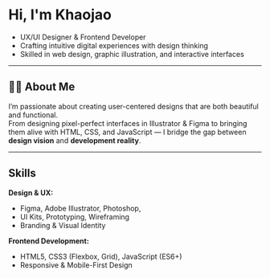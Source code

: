 # Hi, I'm Khaojao

- UX/UI Designer & Frontend Developer  
- Crafting intuitive digital experiences with design thinking
- Skilled in web design, graphic illustration, and interactive interfaces

---

## 👯‍♀️ About Me
I’m passionate about creating user-centered designs that are both beautiful and functional.  
From designing pixel-perfect interfaces in Illustrator & Figma to bringing them alive with HTML, CSS, and JavaScript — I bridge the gap between **design vision** and **development reality**.  

---

## Skills

**Design & UX:**  
- Figma, Adobe Illustrator, Photoshop,  
- UI Kits, Prototyping, Wireframing  
- Branding & Visual Identity

**Frontend Development:**  
- HTML5, CSS3 (Flexbox, Grid), JavaScript (ES6+)  
- Responsive & Mobile-First Design   